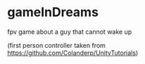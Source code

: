 # gameInDreams
fpv game about a guy that cannot wake up

(first person controller taken from https://github.com/Colanderp/UnityTutorials)
